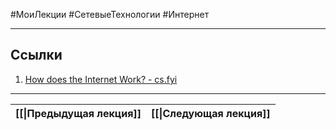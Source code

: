 #МоиЛекции #СетевыеТехнологии #Интернет



---
## Ссылки

1. [How does the Internet Work? - cs.fyi](https://cs.fyi/guide/how-does-internet-work)

---

| [[\|Предыдущая лекция]] | [[\|Следующая лекция]] |
| ----------------------- | ---------------------- |
